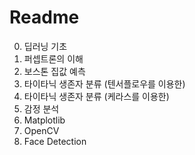 # Readme

0. 딥러닝 기초
1. 퍼셉트론의 이해
2. 보스톤 집값 예측
3. 타이타닉 생존자 분류 (텐서플로우를 이용한)
4. 타이타닉 생존자 분류 (케라스를 이용한)
5. 감정 분석
6. Matplotlib
7. OpenCV
8. Face Detection